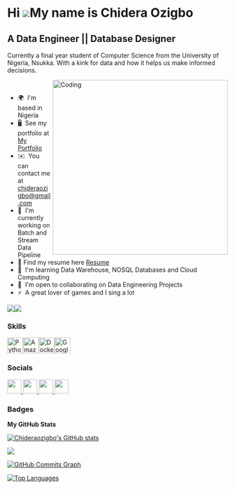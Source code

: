 Hi ![](https://user-images.githubusercontent.com/18350557/176309783-0785949b-9127-417c-8b55-ab5a4333674e.gif)My name is Chidera Ozigbo
======================================================================================================================================

A Data Engineer || Database Designer
------------------------------------

Currently a final year student of Computer Science from the University of Nigeria, Nsukka. With a kink for data and how it helps us make informed decisions.


<img align="right" alt="Coding" width="400" src="https://ccnyinc.org/wp-content/uploads/2019/12/dataengineerexerciseball-1.gif"><br>




* 🌍  I'm based in Nigeria
* 🖥️  See my portfolio at [My Portfolio](http://github.com/Chideraozigbo)
* ✉️  You can contact me at [chideraozigbo@gmail.com](mailto:chideraozigbo@gmail.com)
* 🚀  I'm currently working on Batch and Stream Data Pipeline
* 📝  Find my resume here [Resume](https://drive.google.com/file/d/1b-fDufk6m5lZsP_me-5yo4blcRnnsAPP/view?usp=sharing)
* 🧠  I'm learning Data Warehouse, NOSQL Databases and Cloud Computing
* 🤝  I'm open to collaborating on Data Engineering Projects
* ⚡  A great lover of games and I sing a lot

<a href="https://www.github.com/Chideraozigbo" target="_blank" rel="noreferrer"><img
src="https://img.shields.io/github/followers/Chideraozigbo?logo=github&style=for-the-badge&color=0891b2&labelColor=1c1917" /></a><a href="https://www.x.com/OzigboChidera" target="_blank" rel="noreferrer"><img
src="https://img.shields.io/twitter/follow/OzigboChidera?logo=twitter&style=for-the-badge&color=0891b2&labelColor=1c1917"
/></a>

### Skills


<p align="left">
<a href="https://www.python.org/" target="_blank" rel="noreferrer"><img src="https://raw.githubusercontent.com/danielcranney/readme-generator/main/public/icons/skills/python-colored.svg" width="36" height="36" alt="Python" /></a><a href="https://aws.amazon.com" target="_blank" rel="noreferrer"><img src="https://raw.githubusercontent.com/danielcranney/readme-generator/main/public/icons/skills/aws-colored-dark.svg" width="36" height="36" alt="Amazon Web Services" /></a><a href="https://www.docker.com/" target="_blank" rel="noreferrer"><img src="https://raw.githubusercontent.com/danielcranney/readme-generator/main/public/icons/skills/docker-colored.svg" width="36" height="36" alt="Docker" /></a><a href="https://cloud.google.com/" target="_blank" rel="noreferrer"><img src="https://raw.githubusercontent.com/danielcranney/readme-generator/main/public/icons/skills/googlecloud-colored.svg" width="36" height="36" alt="Google Cloud" /></a>
</p>


### Socials

<p align="left"> <a href="https://www.github.com/Chideraozigbo" target="_blank" rel="noreferrer"> <picture> <source media="(prefers-color-scheme: dark)" srcset="https://raw.githubusercontent.com/danielcranney/readme-generator/main/public/icons/socials/github-dark.svg" /> <source media="(prefers-color-scheme: light)" srcset="https://raw.githubusercontent.com/danielcranney/readme-generator/main/public/icons/socials/github.svg" /> <img src="https://raw.githubusercontent.com/danielcranney/readme-generator/main/public/icons/socials/github.svg" width="32" height="32" /> </picture> </a> <a href="https://www.linkedin.com/in/chidera-ozigbo" target="_blank" rel="noreferrer"> <picture> <source media="(prefers-color-scheme: dark)" srcset="https://raw.githubusercontent.com/danielcranney/readme-generator/main/public/icons/socials/linkedin-dark.svg" /> <source media="(prefers-color-scheme: light)" srcset="https://raw.githubusercontent.com/danielcranney/readme-generator/main/public/icons/socials/linkedin.svg" /> <img src="https://raw.githubusercontent.com/danielcranney/readme-generator/main/public/icons/socials/linkedin.svg" width="32" height="32" /> </picture> </a> <a href="http://www.medium.com/@chideraozigbo" target="_blank" rel="noreferrer"> <picture> <source media="(prefers-color-scheme: dark)" srcset="https://raw.githubusercontent.com/danielcranney/readme-generator/main/public/icons/socials/medium-dark.svg" /> <source media="(prefers-color-scheme: light)" srcset="https://raw.githubusercontent.com/danielcranney/readme-generator/main/public/icons/socials/medium.svg" /> <img src="https://raw.githubusercontent.com/danielcranney/readme-generator/main/public/icons/socials/medium.svg" width="32" height="32" /> </picture> </a> <a href="https://www.x.com/OzigboChidera" target="_blank" rel="noreferrer"> <picture> <source media="(prefers-color-scheme: dark)" srcset="https://raw.githubusercontent.com/danielcranney/readme-generator/main/public/icons/socials/twitter-dark.svg" /> <source media="(prefers-color-scheme: light)" srcset="https://raw.githubusercontent.com/danielcranney/readme-generator/main/public/icons/socials/twitter.svg" /> <img src="https://raw.githubusercontent.com/danielcranney/readme-generator/main/public/icons/socials/twitter.svg" width="32" height="32" /> </picture> </a></p>

### Badges

<b>My GitHub Stats</b>

<a href="http://www.github.com/Chideraozigbo"><img src="https://github-readme-stats.vercel.app/api?username=Chideraozigbo&show_icons=true&hide=&count_private=true&title_color=0891b2&text_color=ffffff&icon_color=0891b2&bg_color=1c1917&hide_border=true&show_icons=true" alt="Chideraozigbo's GitHub stats" /></a>

<a href="http://www.github.com/Chideraozigbo"><img src="https://github-readme-streak-stats.herokuapp.com/?user=Chideraozigbo&stroke=ffffff&background=1c1917&ring=0891b2&fire=0891b2&currStreakNum=ffffff&currStreakLabel=0891b2&sideNums=ffffff&sideLabels=ffffff&dates=ffffff&hide_border=true" /></a>

<a href="http://www.github.com/Chideraozigbo"><img src="https://github-readme-activity-graph.cyclic.app/graph?username=Chideraozigbo&bg_color=1c1917&color=ffffff&line=0891b2&point=ffffff&area_color=1c1917&area=true&hide_border=true&custom_title=GitHub%20Commits%20Graph" alt="GitHub Commits Graph" /></a>

<a href="https://github.com/Chideraozigbo" align="left"><img src="https://github-readme-stats.vercel.app/api/top-langs/?username=Chideraozigbo&langs_count=10&title_color=0891b2&text_color=ffffff&icon_color=0891b2&bg_color=1c1917&hide_border=true&locale=en&custom_title=Top%20%Languages" alt="Top Languages" /></a>
